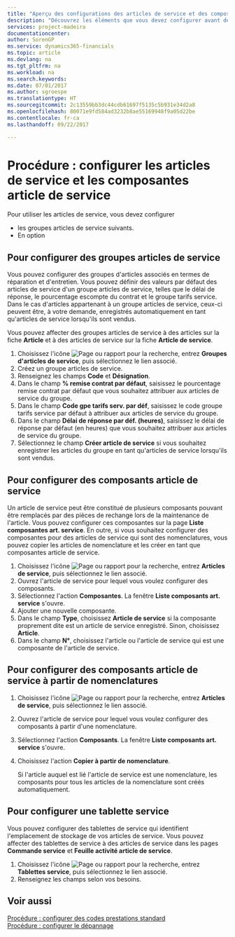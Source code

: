 ```yaml
---
title: "Aperçu des configurations des articles de service et des composantes article de service | Microsoft Docs"
description: "Découvrez les éléments que vous devez configurer avant de pouvoir utiliser des articles de service, notamment les valeurs par défaut telles que le délai de réponse, le pourcentage escompte de paiement contrat et le groupe tarifs service."
services: project-madeira
documentationcenter: 
author: SorenGP
ms.service: dynamics365-financials
ms.topic: article
ms.devlang: na
ms.tgt_pltfrm: na
ms.workload: na
ms.search.keywords: 
ms.date: 07/01/2017
ms.author: sgroespe
ms.translationtype: HT
ms.sourcegitcommit: 2c13559bb3dc44cdb61697f5135c5b931e34d2a8
ms.openlocfilehash: 80071e9fd584ad3232b8ae55169948f9a05d22be
ms.contentlocale: fr-ca
ms.lasthandoff: 09/22/2017

---
```

# <a name="how-to-set-up-service-items-and-service-item-components"></a>Procédure : configurer les articles de service et les composantes article de service
Pour utiliser les articles de service, vous devez configurer

* les groupes articles de service suivants. 
* En option

## <a name="to-set-up-service-item-groups"></a>Pour configurer des groupes articles de service
Vous pouvez configurer des groupes d'articles associés en termes de réparation et d'entretien. Vous pouvez définir des valeurs par défaut des articles de service d'un groupe articles de service, telles que le délai de réponse, le pourcentage escompte du contrat et le groupe tarifs service. Dans le cas d'articles appartenant à un groupe articles de service, ceux-ci peuvent être, à votre demande, enregistrés automatiquement en tant qu'articles de service lorsqu'ils sont vendus.  
  
Vous pouvez affecter des groupes articles de service à des articles sur la fiche **Article** et à des articles de service sur la fiche **Article de service**.  
  
1. Choisissez l'icône ![Page ou rapport pour la recherche](media/ui-search/search_small.png "icône Page ou rapport pour la recherche"), entrez **Groupes d'articles de service**, puis sélectionnez le lien associé.  
2. Créez un groupe articles de service.  
3. Renseignez les champs **Code** et **Désignation**.  
4. Dans le champ **% remise contrat par défaut**, saisissez le pourcentage remise contrat par défaut que vous souhaitez attribuer aux articles de service du groupe.  
5. Dans le champ **Code gpe tarifs serv. par déf**, saisissez le code groupe tarifs service par défaut à attribuer aux articles de service du groupe.  
6. Dans le champ **Délai de réponse par déf. (heures)**, saisissez le délai de réponse par défaut (en heures) que vous souhaitez attribuer aux articles de service du groupe.  
7. Sélectionnez le champ **Créer article de service** si vous souhaitez enregistrer les articles du groupe en tant qu'articles de service lorsqu'ils sont vendus.  

## <a name="to-set-up-service-item-components"></a>Pour configurer des composants article de service
Un article de service peut être constitué de plusieurs composants pouvant être remplacés par des pièces de rechange lors de la maintenance de l'article. Vous pouvez configurer ces composantes sur la page **Liste composantes art. service**. En outre, si vous souhaitez configurer des composantes pour des articles de service qui sont des nomenclatures, vous pouvez copier les articles de nomenclature et les créer en tant que composantes article de service. 
  
1. Choisissez l'icône ![Page ou rapport pour la recherche](media/ui-search/search_small.png "icône Page ou rapport pour la recherche"), entrez **Articles de service**, puis sélectionnez le lien associé. 
2. Ouvrez l'article de service pour lequel vous voulez configurer des composants.  
3. Sélectionnez l'action **Composantes**. La fenêtre **Liste composants art. service** s'ouvre.  
4. Ajouter une nouvelle composante.  
5. Dans le champ **Type**, choisissez **Article de service** si la composante proprement dite est un article de service enregistré. Sinon, choisissez **Article**.  
6. Dans le champ **N°**, choisissez l'article ou l'article de service qui est une composante de l'article de service.  

## <a name="to-set-up-service-item-components-from-a-bom"></a>Pour configurer des composants article de service à partir de nomenclatures
1.  Choisissez l'icône ![Page ou rapport pour la recherche](media/ui-search/search_small.png "icône Page ou rapport pour la recherche"), entrez **Articles de service**, puis sélectionnez le lien associé.  
2. Ouvrez l'article de service pour lequel vous voulez configurer des composants à partir d'une nomenclature.  
3. Sélectionnez l'action **Composants**. La fenêtre **Liste composants art. service** s'ouvre.  
4. Choisissez l'action **Copier à partir de nomenclature**.  
  
    Si l'article auquel est lié l'article de service est une nomenclature, les composants pour tous les articles de la nomenclature sont créés automatiquement.  

## <a name="to-set-up-a-service-shelf"></a>Pour configurer une tablette service
Vous pouvez configurer des tablettes de service qui identifient l'emplacement de stockage de vos articles de service. Vous pouvez affecter des tablettes de service à des articles de service dans les pages **Commande service** et **Feuille activité article de service**.  
  
1. Choisissez l'icône ![Page ou rapport pour la recherche](media/ui-search/search_small.png "icône Page ou rapport pour la recherche"), entrez **Tablettes service**, puis sélectionnez le lien associé.
2. Renseignez les champs selon vos besoins.

## <a name="see-also"></a>Voir aussi
[Procédure : configurer des codes prestations standard](service-how-setup-service-coding.md)   
[Procédure : configurer le dépannage](service-how-setup-troubleshooting.md)
